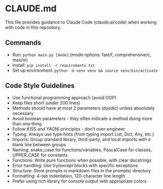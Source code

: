 # CLAUDE.md

This file provides guidance to Claude Code (claude.ai/code) when working with code in this repository.

## Commands

-   Run: `python main.py [mode]` (mode options: fast/f, comprehensive/c, max/m)
-   Install: `pip install -r requirements.txt`
-   Set up environment: `python -m venv venv && source venv/bin/activate`

## Code Style Guidelines

-   Use functional programming approach (avoid OOP)
-   Keep files short (under 200 lines)
-   Methods should have at most 2 parameters (dyadic) unless absolutely necessary
-   Avoid boolean parameters - they often indicate a method doing more than one thing
-   Follow KISS and YAGNI principles - don't over-engineer
-   Typing: Always use type hints (from typing import List, Dict, Any, etc.)
-   Imports: Group standard library, third-party, and local imports with a blank line between groups
-   Naming: snake_case for functions/variables, PascalCase for classes, UPPER_CASE for constants
-   Functions: Write pure functions when possible, with clear docstrings
-   Error handling: Use try/except blocks with specific exceptions
-   Structure: Store prompts in markdown files in the prompts/ directory
-   Formatting: 4-tab indentation, 120-character line length
-   Prefer using rich library for console output with appropriate colors

